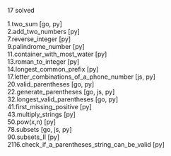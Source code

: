 17 solved

1.two_sum [go, py]  
2.add_two_numbers [py]  
7.reverse_integer [py]  
9.palindrome_number [py]  
11.container_with_most_water [py]  
13.roman_to_integer [py]  
14.longest_common_prefix [py]  
17.letter_combinations_of_a_phone_number [js, py]  
20.valid_parentheses [go, py]  
22.generate_parentheses [go, js, py]  
32.longest_valid_parentheses [go, py]  
41.first_missing_positive [py]  
43.multiply_strings [py]  
50.pow(x,n) [py]  
78.subsets [go, js, py]  
90.subsets_II [py]  
2116.check_if_a_parentheses_string_can_be_valid [py]  
